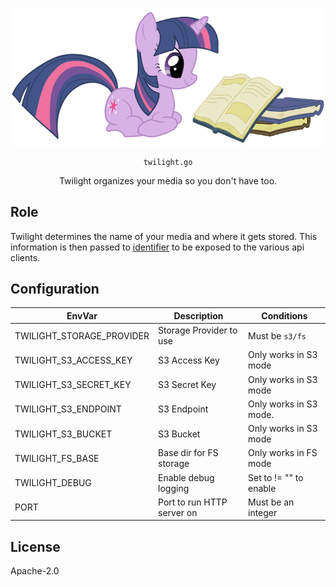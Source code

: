 <p align="center">
  <img src="https://raw.githubusercontent.com/jaredallard/media-stack/master/.github/twilight.png" alt="Twilight Sparkle with books" />
</p>

<p align="center">
  <code>twilight.go</code>
</p>

<p align="center">Twilight organizes your media so you don't have too.</p>

## Role

Twilight determines the name of your media and where it gets stored. This
information is then passed to [identifier](https://github.com/tritonmedia/identifier)
to be exposed to the various api clients.

## Configuration

| EnvVar                    | Description                | Conditions             |
|---------------------------|----------------------------|------------------------|
| TWILIGHT_STORAGE_PROVIDER | Storage Provider to use    | Must be `s3/fs`        |
| TWILIGHT_S3_ACCESS_KEY    | S3 Access Key              | Only works in S3 mode  |
| TWILIGHT_S3_SECRET_KEY    | S3 Secret Key              | Only works in S3 mode  |
| TWILIGHT_S3_ENDPOINT      | S3 Endpoint                | Only works in S3 mode. |
| TWILIGHT_S3_BUCKET        | S3 Bucket                  | Only works in S3 mode  |
| TWILIGHT_FS_BASE          | Base dir for FS storage    | Only works in FS mode  |
| TWILIGHT_DEBUG            | Enable debug logging       | Set to != "" to enable |
| PORT                      | Port to run HTTP server on | Must be an integer     |

## License

Apache-2.0
